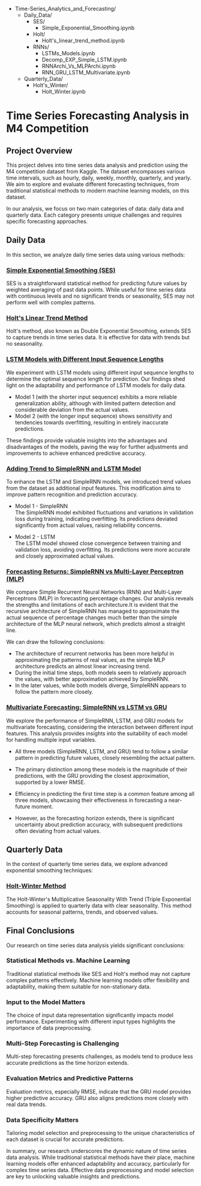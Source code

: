 - Time-Series_Analytics_and_Forecasting/
  - Daily_Data/
    - SES/
      - Simple_Exponential_Smoothing.ipynb
    - Holt/
      - Holt's_linear_trend_method.ipynb
    - RNNs/
      - LSTMs_Models.ipynb
      - Decomp_EXP_Simple_LSTM.ipynb
      - RNNArchi_Vs_MLPArchi.ipynb
      - RNN_GRU_LSTM_Multivariate.ipynb
  - Quarterly_Data/
    - Holt's_Winter/
      - Holt_Winter.ipynb


# Time Series Forecasting Analysis in M4 Competition

## Project Overview

This project delves into time series data analysis and prediction using the M4 competition dataset from Kaggle. The dataset encompasses various time intervals, such as hourly, daily, weekly, monthly, quarterly, and yearly. We aim to explore and evaluate different forecasting techniques, from traditional statistical methods to modern machine learning models, on this dataset.

In our analysis, we focus on two main categories of data: daily data and quarterly data. Each category presents unique challenges and requires specific forecasting approaches.

## Daily Data

In this section, we analyze daily time series data using various methods:

### [Simple Exponential Smoothing (SES)](Daily_Data/SES/Simple_Exponential_Smoothing.ipynb)
SES is a straightforward statistical method for predicting future values by weighted averaging of past data points. While useful for time series data with continuous levels and no significant trends or seasonality, SES may not perform well with complex patterns.

### [Holt's Linear Trend Method](Daily_Data/Holt/Holt's_linear_trend_method.ipynb)
Holt's method, also known as Double Exponential Smoothing, extends SES to capture trends in time series data. It is effective for data with trends but no seasonality.

### [LSTM Models with Different Input Sequence Lengths](Daily_Data/RNNs/LSTMs_Models.ipynb)
We experiment with LSTM models using different input sequence lengths to determine the optimal sequence length for prediction. Our findings shed light on the adaptability and performance of LSTM models for daily data.

- Model 1 (with the shorter input sequence) exhibits a more reliable generalization ability, although with limited pattern detection and considerable deviation from the actual values.
- Model 2 (with the longer input sequence) shows sensitivity and tendencies towards overfitting, resulting in entirely inaccurate predictions.

These findings provide valuable insights into the advantages and disadvantages of the models, paving the way for further adjustments and improvements to achieve enhanced predictive accuracy.

### [Adding Trend to SimpleRNN and LSTM Model](Daily_Data/RNNs/Decomp_EXP_Simple_LSTM.ipynb)
To enhance the LSTM and SimpleRNN models, we introduced trend values from the dataset as additional input features. This modification aims to improve pattern recognition and prediction accuracy.

- Model 1 - SimpleRNN<br>
The SimpleRNN model exhibited fluctuations and variations in validation loss during training, indicating overfitting. Its predictions deviated significantly from actual values, raising reliability concerns.

- Model 2 - LSTM<br>
The LSTM model showed close convergence between training and validation loss, avoiding overfitting. Its predictions were more accurate and closely approximated actual values.

### [Forecasting Returns: SimpleRNN vs Multi-Layer Perceptron (MLP)](Daily_Data/RNNs/RNNArchi_Vs_MLPArchi.ipynb)
We compare Simple Recurrent Neural Networks (RNN) and Multi-Layer Perceptrons (MLP) in forecasting percentage changes. Our analysis reveals the strengths and limitations of each architecture.It is evident that the recursive architecture of SimpleRNN has managed to approximate the actual sequence of percentage changes much better than the simple architecture of the MLP neural network, which predicts almost a straight line.

We can draw the following conclusions:

- The architecture of recurrent networks has been more helpful in approximating the patterns of real values, as the simple MLP architecture predicts an almost linear increasing trend.
- During the initial time steps, both models seem to relatively approach the values, with better approximation achieved by SimpleRNN.
- In the later values, while both models diverge, SimpleRNN appears to follow the pattern more closely.

### [Multivariate Forecasting: SimpleRNN vs LSTM vs GRU](Daily_Data/RNNs/RNN_GRU_LSTM_Multivariate.ipynb)
We explore the performance of SimpleRNN, LSTM, and GRU models for multivariate forecasting, considering the interaction between different input features. This analysis provides insights into the suitability of each model for handling multiple input variables.
- All three models (SimpleRNN, LSTM, and GRU) tend to follow a similar pattern in predicting future values, closely resembling the actual pattern.

- The primary distinction among these models is the magnitude of their predictions, with the GRU providing the closest approximation, supported by a lower RMSE.

- Efficiency in predicting the first time step is a common feature among all three models, showcasing their effectiveness in forecasting a near-future moment.

- However, as the forecasting horizon extends, there is significant uncertainty about prediction accuracy, with subsequent predictions often deviating from actual values.

## Quarterly Data

In the context of quarterly time series data, we explore advanced exponential smoothing techniques:

### [Holt-Winter Method](Quarterly_Data/Holt's_Winter/Holt_Winter.ipynb)
The Holt-Winter's Multiplicative Seasonality With Trend (Triple Exponential Smoothing) is applied to quarterly data with clear seasonality. This method accounts for seasonal patterns, trends, and observed values.

## Final Conclusions

Our research on time series data analysis yields significant conclusions:

### Statistical Methods vs. Machine Learning

Traditional statistical methods like SES and Holt's method may not capture complex patterns effectively. Machine learning models offer flexibility and adaptability, making them suitable for non-stationary data.

### Input to the Model Matters

The choice of input data representation significantly impacts model performance. Experimenting with different input types highlights the importance of data preprocessing.

### Multi-Step Forecasting is Challenging

Multi-step forecasting presents challenges, as models tend to produce less accurate predictions as the time horizon extends.

### Evaluation Metrics and Predictive Patterns

Evaluation metrics, especially RMSE, indicate that the GRU model provides higher predictive accuracy. GRU also aligns predictions more closely with real data trends.

### Data Specificity Matters

Tailoring model selection and preprocessing to the unique characteristics of each dataset is crucial for accurate predictions.

In summary, our research underscores the dynamic nature of time series data analysis. While traditional statistical methods have their place, machine learning models offer enhanced adaptability and accuracy, particularly for complex time series data. Effective data preprocessing and model selection are key to unlocking valuable insights and predictions.